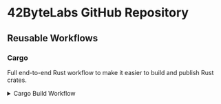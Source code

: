 # 42ByteLabs GitHub Repository

## Reusable Workflows

### Cargo

Full end-to-end Rust workflow to make it easier to build and publish Rust crates.

<details>
<summary>Cargo Build Workflow</summary>
  
```yaml
name: Build and Test

on:
  push:
    branches: ["main"]
  pull_request:
    branches: ["main"]

env:
  CARGO_TERM_COLOR: always

jobs:
  build:
    # https://github.com/42ByteLabs/.github/blob/main/.github/workflows/cargo.yml
    uses: 42ByteLabs/.github/.github/workflows/cargo.yml@main
    secrets: inherit
    permissions:
      contents: read
      actions: read
      security-events: write
    with:
      # [optional] Selected features
      features: ""
      # [optional] Running Examples
      examples: "true"
```
</details>

